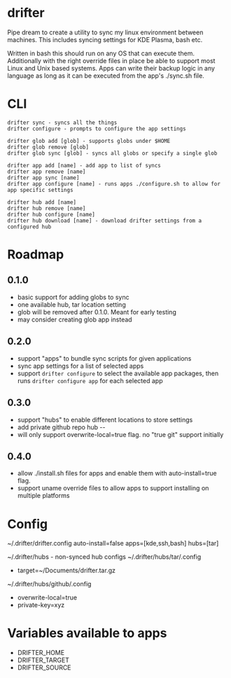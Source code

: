 # drifter
Pipe dream to create a utility to sync my linux environment between machines. This includes syncing settings for KDE Plasma, bash etc.

Written in bash this should run on any OS that can execute them. Additionally with the right override files in place be able to support most Linux and Unix based systems. Apps can write their backup logic in any language as long as it can be executed from the app's ./sync.sh file.

# CLI

```
drifter sync - syncs all the things
drifter configure - prompts to configure the app settings
```

```
drifter glob add [glob] - supports globs under $HOME
drifter glob remove [glob]
drifter glob sync [glob] - syncs all globs or specify a single glob
```

```
drifter app add [name] - add app to list of syncs
drifter app remove [name]
drifter app sync [name]
drifter app configure [name] - runs apps ./configure.sh to allow for app specific settings
```

```
drifter hub add [name]
drifter hub remove [name]
drifter hub configure [name]
drifter hub download [name] - download drifter settings from a configured hub
```


# Roadmap

## 0.1.0
* basic support for adding globs to sync
* one available hub, tar location setting
* glob will be removed after 0.1.0. Meant for early testing
* may consider creating glob app instead

## 0.2.0
* support "apps" to bundle sync scripts for given applications
* sync app settings for a list of selected apps
* support `drifter configure` to select the available app packages, then runs `drifter configure app` for each selected app

## 0.3.0
* support "hubs" to enable different locations to store settings
* add private github repo hub -- 
* will only support overwrite-local=true flag. no "true git" support initially

## 0.4.0
* allow ./install.sh files for apps and enable them with auto-install=true flag. 
* support uname override files to allow apps to support installing on multiple platforms
  
  
# Config
~/.drifter/drifter.config
auto-install=false
apps=[kde,ssh,bash]
hubs=[tar]

~/.drifter/hubs - non-synced hub configs
~/.drifter/hubs/tar/.config 
* target=~/Documents/drifter.tar.gz

~/.drifter/hubs/github/.config
* overwrite-local=true
* private-key=xyz


# Variables available to apps
* DRIFTER_HOME
* DRIFTER_TARGET
* DRIFTER_SOURCE


